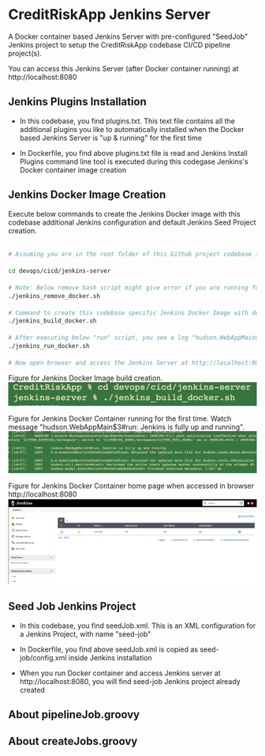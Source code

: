 # CreditRiskApp Jenkins Server

A Docker container based Jenkins Server with pre-configured "SeedJob" Jenkins project to setup the CreditRiskApp codebase CI/CD pipeline project(s).

You can access this Jenkins Server (after Docker container running) at http://localhost:8080

## Jenkins Plugins Installation

- In this codebase, you find plugins.txt. This text file contains all the additional plugins you like to automatically installed when the Docker based Jenkins Server is "up & running" for the first time

- In Dockerfile, you find above plugins.txt file is read and Jenkins Install Plugins command line tool is executed during this codegase Jenkins's Docker container image creation

## Jenkins Docker Image Creation

Execute below commands to create the Jenkins Docker image with this codebase additional Jenkins configuration and default Jenkins Seed Project creation.

```sh

# Assuming you are in the root folder of this Github project codebase i.e. CreditRiskApp folder

cd devops/cicd/jenkins-server

# Note: Below remove bash script might give error if you are running for the first time. This error because of non-availability of this codebase specific Jenkins Docker container or Docker Image
./jenkins_remove_docker.sh 

# Command to create this codebase specific Jenkins Docker Image with default Seed Project creation
./jenkins_build_docker.sh

# After executing below "run" script, you see a log "hudson.WebAppMain$3#run: Jenkins is fully up and running"
./jenkins_run_docker.sh

# Now open browser and access the Jenkins Server at http://localhost:8080


```

Figure for Jenkins Docker Image build creation.
![This codebase Jenkins Docker Image Creation](../../../docs/assets/images/jenkins_server_docker_build.png)

Figure for Jenkins Docker Container running for the first time. Watch message "hudson.WebAppMain$3#run: Jenkins is fully up and running".
![This codebase Jenkins Up and Running](../../../docs/assets/images/Jenkins_Up_Running.png)

Figure for Jenkins Docker Container home page when accessed in browser http://localhost:8080
![This codebase Jenkins Home page first time](../../../docs/assets/images/Jenkins_HomePage_FirstTime.png)


## Seed Job Jenkins Project

- In this codebase, you find seedJob.xml. This is an XML configuration for a Jenkins Project, with name "seed-job"

- In Dockerfile, you find above seedJob.xml is copied as seed-job/config.xml inside Jenkins installation

- When you run Docker container and access Jenkins server at http://localhost:8080, you will find seed-job Jenkins project already created

## About pipelineJob.groovy


## About createJobs.groovy
